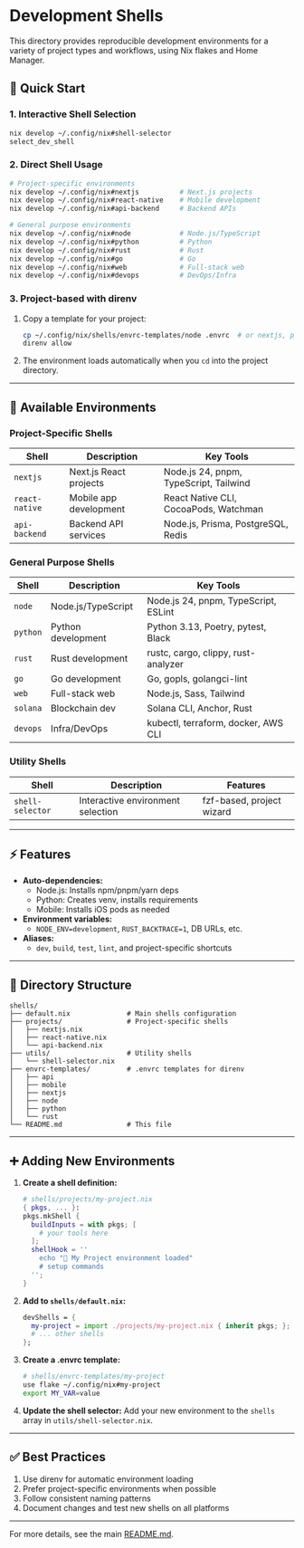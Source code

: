# Development Shells

This directory provides reproducible development environments for a variety of project types and workflows, using Nix flakes and Home Manager.

## 🚀 Quick Start

### 1. Interactive Shell Selection
```bash
nix develop ~/.config/nix#shell-selector
select_dev_shell
```

### 2. Direct Shell Usage
```bash
# Project-specific environments
nix develop ~/.config/nix#nextjs          # Next.js projects
nix develop ~/.config/nix#react-native    # Mobile development
nix develop ~/.config/nix#api-backend     # Backend APIs

# General purpose environments
nix develop ~/.config/nix#node            # Node.js/TypeScript
nix develop ~/.config/nix#python          # Python
nix develop ~/.config/nix#rust            # Rust
nix develop ~/.config/nix#go              # Go
nix develop ~/.config/nix#web             # Full-stack web
nix develop ~/.config/nix#devops          # DevOps/Infra
```

### 3. Project-based with direnv
1. Copy a template for your project:
   ```bash
   cp ~/.config/nix/shells/envrc-templates/node .envrc  # or nextjs, python, etc.
   direnv allow
   ```
2. The environment loads automatically when you `cd` into the project directory.

---

## 🧩 Available Environments

### Project-Specific Shells
| Shell           | Description             | Key Tools                                 |
|-----------------|-------------------------|-------------------------------------------|
| `nextjs`        | Next.js React projects  | Node.js 24, pnpm, TypeScript, Tailwind    |
| `react-native`  | Mobile app development  | React Native CLI, CocoaPods, Watchman     |
| `api-backend`   | Backend API services    | Node.js, Prisma, PostgreSQL, Redis        |

### General Purpose Shells
| Shell      | Description           | Key Tools                                 |
|------------|-----------------------|-------------------------------------------|
| `node`     | Node.js/TypeScript    | Node.js 24, pnpm, TypeScript, ESLint      |
| `python`   | Python development    | Python 3.13, Poetry, pytest, Black        |
| `rust`     | Rust development      | rustc, cargo, clippy, rust-analyzer       |
| `go`       | Go development        | Go, gopls, golangci-lint                  |
| `web`      | Full-stack web        | Node.js, Sass, Tailwind                   |
| `solana`   | Blockchain dev        | Solana CLI, Anchor, Rust                  |
| `devops`   | Infra/DevOps          | kubectl, terraform, docker, AWS CLI       |

### Utility Shells
| Shell            | Description                        | Features                  |
|------------------|------------------------------------|---------------------------|
| `shell-selector` | Interactive environment selection  | fzf-based, project wizard |

---

## ⚡ Features
- **Auto-dependencies:**
  - Node.js: Installs npm/pnpm/yarn deps
  - Python: Creates venv, installs requirements
  - Mobile: Installs iOS pods as needed
- **Environment variables:**
  - `NODE_ENV=development`, `RUST_BACKTRACE=1`, DB URLs, etc.
- **Aliases:**
  - `dev`, `build`, `test`, `lint`, and project-specific shortcuts

---

## 📁 Directory Structure

```
shells/
├── default.nix              # Main shells configuration
├── projects/                # Project-specific shells
│   ├── nextjs.nix
│   ├── react-native.nix
│   └── api-backend.nix
├── utils/                   # Utility shells
│   └── shell-selector.nix
├── envrc-templates/         # .envrc templates for direnv
│   ├── api
│   ├── mobile
│   ├── nextjs
│   ├── node
│   ├── python
│   └── rust
└── README.md                # This file
```

---

## ➕ Adding New Environments

1. **Create a shell definition:**
   ```nix
   # shells/projects/my-project.nix
   { pkgs, ... }:
   pkgs.mkShell {
     buildInputs = with pkgs; [
       # your tools here
     ];
     shellHook = ''
       echo "🚀 My Project environment loaded"
       # setup commands
     '';
   }
   ```
2. **Add to `shells/default.nix`:**
   ```nix
   devShells = {
     my-project = import ./projects/my-project.nix { inherit pkgs; };
     # ... other shells
   };
   ```
3. **Create a .envrc template:**
   ```bash
   # shells/envrc-templates/my-project
   use flake ~/.config/nix#my-project
   export MY_VAR=value
   ```
4. **Update the shell selector:**
   Add your new environment to the `shells` array in `utils/shell-selector.nix`.

---

## ✅ Best Practices
1. Use direnv for automatic environment loading
2. Prefer project-specific environments when possible
3. Follow consistent naming patterns
4. Document changes and test new shells on all platforms

---

For more details, see the main [README.md](../README.md).

